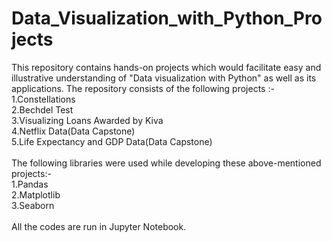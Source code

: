 # Data_Visualization_with_Python_Projects
This repository contains hands-on projects which would facilitate easy and illustrative understanding of "Data visualization with Python" as well as its applications. The repository consists of the following projects :-  <br>1.Constellations<br>2.Bechdel Test<br>3.Visualizing Loans Awarded by Kiva<br>4.Netflix Data(Data Capstone)<br>5.Life Expectancy and GDP Data(Data Capstone)<br><br>The following libraries were used while developing these above-mentioned projects:- <br>1.Pandas<br>2.Matplotlib<br>3.Seaborn <br><br>All the codes are run in Jupyter Notebook.
